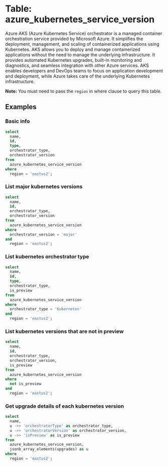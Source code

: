 # Table: azure_kubernetes_service_version

Azure AKS (Azure Kubernetes Service) orchestrator is a managed container orchestration service provided by Microsoft Azure. It simplifies the deployment, management, and scaling of containerized applications using Kubernetes. AKS allows you to deploy and manage containerized applications without the need to manage the underlying infrastructure. It provides automated Kubernetes upgrades, built-in monitoring and diagnostics, and seamless integration with other Azure services. AKS enables developers and DevOps teams to focus on application development and deployment, while Azure takes care of the underlying Kubernetes infrastructure.

**Note:** You must need to pass the `region` in where clause to query this table.

## Examples

### Basic info

```sql
select
  name,
  id,
  type,
  orchestrator_type,
  orchestrator_version
from
  azure_kubernetes_service_version
where
  region = 'eastus2';
```

### List major kubernetes versions

```sql
select
  name,
  id,
  orchestrator_type,
  orchestrator_version
from
  azure_kubernetes_service_version
where
  orchestrator_version = 'major'
and
  region = 'eastus2';
```

### List kubernetes orchestrator type

```sql
select
  name,
  id,
  type,
  orchestrator_type,
  is_preview
from
  azure_kubernetes_service_version
where
  orchestrator_type = 'Kubernetes'
and
  region = 'eastus2';
```

### List kubernetes versions that are not in preview

```sql
select
  name,
  id,
  orchestrator_type,
  orchestrator_version,
  is_preview
from
  azure_kubernetes_service_version
where
  not is_preview
and
  region = 'eastus2';
```

### Get upgrade details of each kubernetes version

```sql
select
  name,
  u ->> 'orchestratorType' as orchestrator_type,
  u ->> 'orchestratorVersion' as orchestrator_version,
  u ->> 'isPreview' as is_preview
from
  azure_kubernetes_service_version,
  jsonb_array_elements(upgrades) as u
where
  region = 'eastus2';
```
